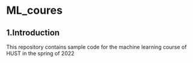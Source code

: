 # ML_coures
## 1.Introduction
This repository contains sample code for the machine learning course of HUST in the spring of 2022
